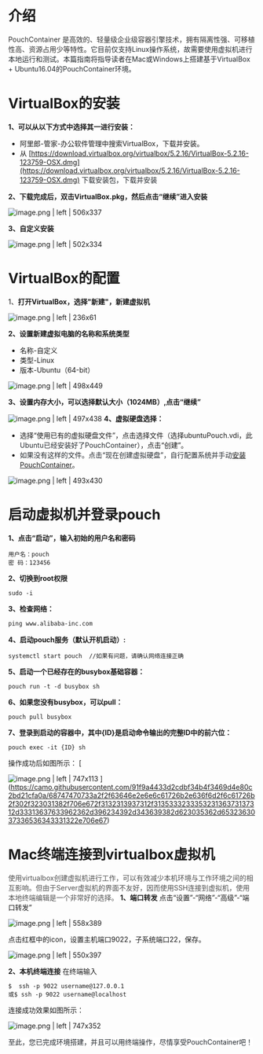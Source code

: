 # 介绍
<span data-type="color" style="color:rgb(47, 47, 47)"><span data-type="background" style="background-color:rgb(255, 255, 255)">PouchContainer 是高效的、轻量级企业级容器引擎技术，拥有隔离性强、可移植性高、资源占用少等特性</span></span>。<span data-type="color" style="color:rgb(36, 41, 46)"><span data-type="background" style="background-color:rgb(255, 255, 255)">它目前仅支持Linux操作系统，故需要使用虚拟机进行本地运行和测试。本篇指南将指导读者在Mac或Windows上搭建基于VirtualBox + Ubuntu16.04的PouchContainer环境。</span></span>

# VirtualBox的安装
__1、可以从以下方式中选择其一进行安装：__
* 阿里郎-管家-办公软件管理中搜索VirtualBox，下载并安装。
* 从<span data-type="color" style="color:rgb(36, 41, 46)"><span data-type="background" style="background-color:rgb(255, 255, 255)"> </span></span>[https://download.virtualbox.org/virtualbox/5.2.16/VirtualBox-5.2.16-123759-OSX.dmg](https://download.virtualbox.org/virtualbox/5.2.16/VirtualBox-5.2.16-123759-OSX.dmg)<span data-type="color" style="color:rgb(36, 41, 46)"><span data-type="background" style="background-color:rgb(255, 255, 255)"> 下载安装包，下载并安装</span></span>

__2、下载完成后，双击VirtualBox.pkg，然后点击“继续”进入安装__


![image.png | left | 506x337](https://cdn.nlark.com/lark/0/2018/png/135654/1532951526444-e74b8693-7e36-40f9-b1da-84d4658d0389.png "")

__3、自定义安装__


![image.png | left | 502x334](https://cdn.nlark.com/lark/0/2018/png/135654/1532951637319-dd1a8547-4c4c-4db1-91cd-4fb9ec386d93.png "")

<div data-type="alignment" data-value="center" style="text-align:center">
  <div data-type="p"></div>
</div>

# VirtualBox的配置
1、__打开VirtualBox，选择"新建"，新建虚拟机__

![image.png | left | 236x61](https://cdn.nlark.com/lark/0/2018/png/124199/1532951984471-9dc5e69b-04d6-4ca3-acfe-cb33341445c4.png "")

__2、设置新建虚拟电脑的名称和系统类型__
* 名称-自定义
* 类型-Linux
* 版本-Ubuntu（64-bit）


![image.png | left | 498x449](https://cdn.nlark.com/lark/0/2018/png/124199/1532952147747-22a62b89-a974-4e25-a835-1327ba455f78.png "")

__3、设置内存大小，可以选择默认大小（1024MB）,点击“继续”__

![image.png | left | 497x438](https://cdn.nlark.com/lark/0/2018/png/124199/1532952488126-781dcfd5-521e-46cb-88b0-fe55ddc6c2de.png "")
__4、虚拟硬盘选择：__
* 选择“使用已有的虚拟硬盘文件”，点击选择文件（选择ubuntuPouch.vdi，此<span data-type="color" style="color:rgb(36, 41, 46)"><span data-type="background" style="background-color:rgb(255, 255, 255)">Ubuntu已经安装好了PouchContainer</span></span>），点击“创建”。
* <span data-type="color" style="color:rgb(36, 41, 46)"><span data-type="background" style="background-color:rgb(255, 255, 255)">如果没有这样的文件。点击“现在创建虚拟硬盘”，自行配置系统并手动</span></span>[安装PouchContainer](https://github.com/alibaba/pouch/blob/master/INSTALLATION.md)。


![image.png | left | 493x430](https://cdn.nlark.com/lark/0/2018/png/124199/1532965407472-70a22b38-dfbb-4598-97ce-f2188ad7bd5d.png "")

# 启动虚拟机并登录pouch
__1、点击“启动”，输入初始的用户名和密码__
```plain
用户名：pouch
密 码：123456
```
__2、切换到root权限__
```plain
sudo -i
```
__3、检查网络：__
```html
ping www.alibaba-inc.com
```
__4、启动pouch服务（默认开机启动）:__
```
systemctl start pouch  //如果有问题，请确认网络连接正确
```
__5、启动一个已经存在的busybox基础容器：__
```
pouch run -t -d busybox sh
```
__6、如果您没有busybox，可以pull：__
```
pouch pull busybox
```
__7、登录到启动的容器中，其中{ID}是启动命令输出的完整ID中的前六位：__
```
pouch exec -it {ID} sh
```

操作成功后如图所示：
[

![image.png | left | 747x113](https://camo.githubusercontent.com/91f9a4433d2cdbf34b4f3469d4e80c2bd21cfa0a/68747470733a2f2f63646e2e6e6c61726b2e636f6d2f6c61726b2f302f323031382f706e672f3132313937312f313533323335323136373137312d33313637633962362d396234392d343639382d623035362d6532363037336536343331322e706e67 "")
](https://camo.githubusercontent.com/91f9a4433d2cdbf34b4f3469d4e80c2bd21cfa0a/68747470733a2f2f63646e2e6e6c61726b2e636f6d2f6c61726b2f302f323031382f706e672f3132313937312f313533323335323136373137312d33313637633962362d396234392d343639382d623035362d6532363037336536343331322e706e67)

# Mac终端连接到virtualbox虚拟机
<span data-type="color" style="color:rgb(79, 79, 79)"><span data-type="background" style="background-color:rgb(255, 255, 255)">使用virtualbox创建虚拟机进行工作，可以有效减少本机环境与工作环境之间的相互影响。但由于Server虚拟机的界面不友好，因而使用SSH连接到虚拟机，使用本地终端编辑是一个非常好的选择。</span></span>
__1、端口转发__
点击“设置”-“网络”-“高级”-“端口转发”


![image.png | left | 558x389](https://cdn.nlark.com/lark/0/2018/png/135654/1532955458851-bc1c46ed-1ad9-4714-8d4c-1a2deb83f5ec.png "")


点击红框中的icon，设置主机端口9022，子系统端口22，保存。


![image.png | left | 550x397](https://cdn.nlark.com/lark/0/2018/png/135654/1532955772003-e4dba259-6dae-46bf-96a8-bc9c38f10115.png "")

__2、本机终端连接__
在终端输入
```plain
$  ssh -p 9022 username@127.0.0.1
或$ ssh -p 9022 username@localhost
```
连接成功效果如图所示：


![image.png | left | 747x352](https://cdn.nlark.com/lark/0/2018/png/135654/1532956235912-f6789f20-c0e8-4758-8f5e-a76fea5b61b7.png "")

<span data-type="color" style="color:rgb(36, 41, 46)"><span data-type="background" style="background-color:rgb(255, 255, 255)">至此，您已完成环境搭建，并且可以用终端操作，尽情享受PouchContainer吧！</span></span>


